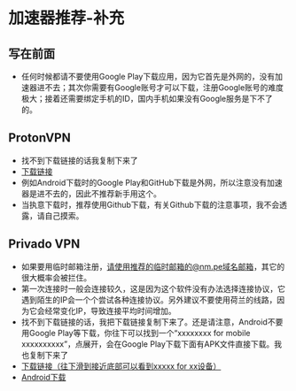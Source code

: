 # 加速器推荐-补充
## 写在前面
- 任何时候都请不要使用Google Play下载应用，因为它首先是外网的，没有加速器进不去；其次你需要有Google账号才可以下载，注册Google账号的难度极大；接着还需要绑定手机的ID，国内手机如果没有Google服务是下不了的。
## ProtonVPN
- 找不到下载链接的话我复制下来了
- [下载链接](https://protonvpn.com/download)
- 例如Android下载时的Google Play和GitHub下载是外网，所以注意没有加速器是进不去的，因此不推荐新手用这个。
- 当执意下载时，推荐使用Github下载，有关Github下载的注意事项，我不会透露，请自己摸索。
## Privado VPN
- 如果要用临时邮箱注册，请使用推荐的临时邮箱的@nm.pe域名邮箱，其它的很大概率会被拦住。
- 第一次连接时一般会连接较久，这是因为这个软件没有办法选择连接协议，它遇到陌生的IP会一个个尝试各种连接协议。另外建议不要使用荷兰的线路，因为它会经常变化IP，导致连接平均时间增加。
- 找不到下载链接的话，我把下载链接复制下来了。还是请注意，Android不要用Google Play等下载，你往下可以找到一个“xxxxxxxx for mobile xxxxxxxxxx”，点展开，会在Google Play下载下面有APK文件直接下载。我也复制下来了
- [下载链接（往下滑到接近底部可以看到xxxxx for xx设备）](https://privadovpn.com/)
- [Android下载](https://privadovpn.com/apps/android/PrivadoVPN.apk)